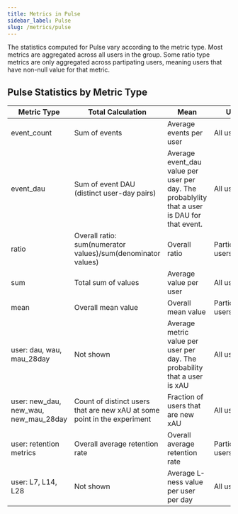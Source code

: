 ```yaml
---
title: Metrics in Pulse
sidebar_label: Pulse
slug: /metrics/pulse
---
```


The statistics computed for Pulse vary according to the metric type.  Most metrics are aggregated across all users in the group.  Some ratio type metrics are only aggregated across partipating users, meaning users that have non-null value for that metric.

## Pulse Statistics by Metric Type

| Metric Type      | Total Calculation       | Mean           | Units          |
|------------------|-------------------------|----------------|----------------|
| event_count      | Sum of events           | Average events per user  | All users  |
| event_dau        | Sum of event DAU (distinct user-day pairs) | Average event_dau value per user per day. The probablylity that a user is DAU for that event.  | All users |
| ratio            | Overall ratio: sum(numerator values)/sum(denominator values)  | Overall ratio  |  Participating users |
| sum              | Total sum of values     | Average value per user   | All users |
| mean             | Overall mean value    | Overall mean value   | Participating users |
| user: dau, wau, mau_28day |  Not shown   | Average metric value per user per day. The probability that a user is xAU | All users |
| user: new_dau, new_wau, new_mau_28day |  Count of distinct users that are new xAU at some point in the experiment  | Fraction of users that are new xAU |  All users |
| user: retention metrics |  Overall average retention rate   | Overall average retention rate  | Participating users |
| user: L7, L14, L28 |  Not shown   | Average L-ness value per user per day  | All users |
